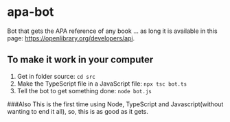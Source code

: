 # apa-bot
Bot that gets the APA reference of any book ... as long it is available in this page: https://openlibrary.org/developers/api.

## To make it work in your computer
1. Get in folder source: ```cd src```
2. Make the TypeScript file in a JavaScript file: ```npx tsc bot.ts```
3. Tell the bot to get something done: ```node bot.js```

###Also
This is the first time using Node, TypeScript and Javascript(without wanting to end it all), so, this is as good as it gets.